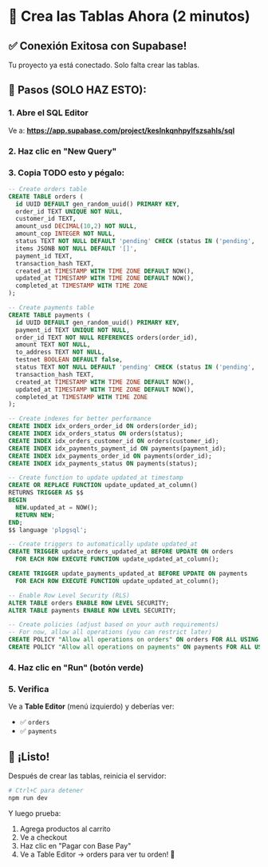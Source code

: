# 🎯 Crea las Tablas Ahora (2 minutos)

## ✅ Conexión Exitosa con Supabase!

Tu proyecto ya está conectado. Solo falta crear las tablas.

## 📝 Pasos (SOLO HAZ ESTO):

### 1. Abre el SQL Editor
Ve a: **https://app.supabase.com/project/keslnkqnhpylfszsahls/sql**

### 2. Haz clic en "New Query"

### 3. Copia TODO esto y pégalo:

```sql
-- Create orders table
CREATE TABLE orders (
  id UUID DEFAULT gen_random_uuid() PRIMARY KEY,
  order_id TEXT UNIQUE NOT NULL,
  customer_id TEXT,
  amount_usd DECIMAL(10,2) NOT NULL,
  amount_cop INTEGER NOT NULL,
  status TEXT NOT NULL DEFAULT 'pending' CHECK (status IN ('pending', 'completed', 'failed', 'expired')),
  items JSONB NOT NULL DEFAULT '[]',
  payment_id TEXT,
  transaction_hash TEXT,
  created_at TIMESTAMP WITH TIME ZONE DEFAULT NOW(),
  updated_at TIMESTAMP WITH TIME ZONE DEFAULT NOW(),
  completed_at TIMESTAMP WITH TIME ZONE
);

-- Create payments table
CREATE TABLE payments (
  id UUID DEFAULT gen_random_uuid() PRIMARY KEY,
  payment_id TEXT UNIQUE NOT NULL,
  order_id TEXT NOT NULL REFERENCES orders(order_id),
  amount TEXT NOT NULL,
  to_address TEXT NOT NULL,
  testnet BOOLEAN DEFAULT false,
  status TEXT NOT NULL DEFAULT 'pending' CHECK (status IN ('pending', 'completed', 'failed')),
  transaction_hash TEXT,
  created_at TIMESTAMP WITH TIME ZONE DEFAULT NOW(),
  updated_at TIMESTAMP WITH TIME ZONE DEFAULT NOW(),
  completed_at TIMESTAMP WITH TIME ZONE
);

-- Create indexes for better performance
CREATE INDEX idx_orders_order_id ON orders(order_id);
CREATE INDEX idx_orders_status ON orders(status);
CREATE INDEX idx_orders_customer_id ON orders(customer_id);
CREATE INDEX idx_payments_payment_id ON payments(payment_id);
CREATE INDEX idx_payments_order_id ON payments(order_id);
CREATE INDEX idx_payments_status ON payments(status);

-- Create function to update updated_at timestamp
CREATE OR REPLACE FUNCTION update_updated_at_column()
RETURNS TRIGGER AS $$
BEGIN
  NEW.updated_at = NOW();
  RETURN NEW;
END;
$$ language 'plpgsql';

-- Create triggers to automatically update updated_at
CREATE TRIGGER update_orders_updated_at BEFORE UPDATE ON orders
  FOR EACH ROW EXECUTE FUNCTION update_updated_at_column();

CREATE TRIGGER update_payments_updated_at BEFORE UPDATE ON payments
  FOR EACH ROW EXECUTE FUNCTION update_updated_at_column();

-- Enable Row Level Security (RLS)
ALTER TABLE orders ENABLE ROW LEVEL SECURITY;
ALTER TABLE payments ENABLE ROW LEVEL SECURITY;

-- Create policies (adjust based on your auth requirements)
-- For now, allow all operations (you can restrict later)
CREATE POLICY "Allow all operations on orders" ON orders FOR ALL USING (true);
CREATE POLICY "Allow all operations on payments" ON payments FOR ALL USING (true);
```

### 4. Haz clic en "Run" (botón verde)

### 5. Verifica
Ve a **Table Editor** (menú izquierdo) y deberías ver:
- ✅ `orders`
- ✅ `payments`

## 🚀 ¡Listo!

Después de crear las tablas, reinicia el servidor:

```bash
# Ctrl+C para detener
npm run dev
```

Y luego prueba:
1. Agrega productos al carrito
2. Ve a checkout
3. Haz clic en "Pagar con Base Pay"
4. Ve a Table Editor → orders para ver tu orden! 🎉

